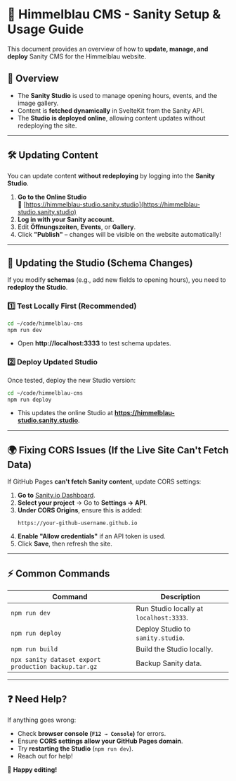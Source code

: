 # 🌿 Himmelblau CMS - Sanity Setup & Usage Guide

This document provides an overview of how to **update, manage, and deploy** Sanity CMS for the Himmelblau website.

## 📌 Overview

- The **Sanity Studio** is used to manage opening hours, events, and the image gallery.
- Content is **fetched dynamically** in SvelteKit from the Sanity API.
- The **Studio is deployed online**, allowing content updates without redeploying the site.

---

## 🛠️ **Updating Content**

You can update content **without redeploying** by logging into the **Sanity Studio**.

1. **Go to the Online Studio**  
   🔗 [https://himmelblau-studio.sanity.studio](https://himmelblau-studio.sanity.studio)
2. **Log in with your Sanity account.**
3. Edit **Öffnungszeiten**, **Events**, or **Gallery**.
4. Click **"Publish"** – changes will be visible on the website automatically!

---

## 🔄 **Updating the Studio (Schema Changes)**

If you modify **schemas** (e.g., add new fields to opening hours), you need to **redeploy the Studio**.

### **1️⃣ Test Locally First (Recommended)**

```bash
cd ~/code/himmelblau-cms
npm run dev
```

- Open **http://localhost:3333** to test schema updates.

### **2️⃣ Deploy Updated Studio**

Once tested, deploy the new Studio version:

```bash
cd ~/code/himmelblau-cms
npm run deploy
```

- This updates the online Studio at **https://himmelblau-studio.sanity.studio**.

---

## 🌍 **Fixing CORS Issues (If the Live Site Can't Fetch Data)**

If GitHub Pages **can't fetch Sanity content**, update CORS settings:

1. **Go to** [Sanity.io Dashboard](https://www.sanity.io/manage).
2. **Select your project** → Go to **Settings → API**.
3. **Under CORS Origins**, ensure this is added:
   ```
   https://your-github-username.github.io
   ```
4. **Enable "Allow credentials"** if an API token is used.
5. Click **Save**, then refresh the site.

---

## ⚡ **Common Commands**

| Command                                              | Description                             |
| ---------------------------------------------------- | --------------------------------------- |
| `npm run dev`                                        | Run Studio locally at `localhost:3333`. |
| `npm run deploy`                                     | Deploy Studio to `sanity.studio`.       |
| `npm run build`                                      | Build the Studio locally.               |
| `npx sanity dataset export production backup.tar.gz` | Backup Sanity data.                     |

---

## ❓ **Need Help?**

If anything goes wrong:

- Check **browser console (`F12 → Console`)** for errors.
- Ensure **CORS settings allow your GitHub Pages domain**.
- Try **restarting the Studio** (`npm run dev`).
- Reach out for help!

🚀 **Happy editing!**
